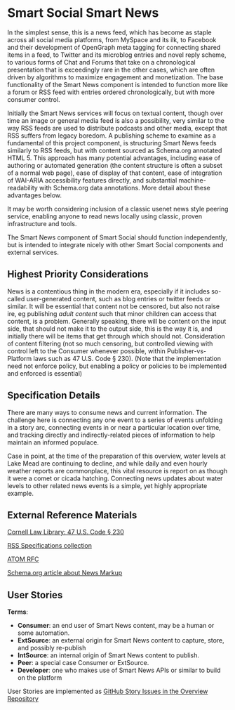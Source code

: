 <!--
 Copyright (C) 2022 Innovate for Vegas Foundation
 
 This file is part of ov-smart-social.
 
 ov-smart-social is free software: you can redistribute it and/or modify
 it under the terms of the GNU General Public License as published by
 the Free Software Foundation, either version 3 of the License, or
 (at your option) any later version.
 
 ov-smart-social is distributed in the hope that it will be useful,
 but WITHOUT ANY WARRANTY; without even the implied warranty of
 MERCHANTABILITY or FITNESS FOR A PARTICULAR PURPOSE.  See the
 GNU General Public License for more details.
 
 You should have received a copy of the GNU General Public License
 along with ov-smart-social.  If not, see <http://www.gnu.org/licenses/>.
-->

# Smart Social Smart News

In the simplest sense, this is a news feed, which has become as staple across all social media platforms, from MySpace and its ilk, to Facebook and their development of OpenGraph meta tagging for connecting shared items in a feed, to Twitter and its microblog entries and novel reply scheme, to various forms of Chat and Forums that take on a chronological presentation that is exceedingly rare in the other cases, which are often driven by algorithms to maximize engagement and monetization. The base functionality of the Smart News component is intended to function more like a forum or RSS feed with entries ordered chronologically, but with more consumer control.

Initially the Smart News services will focus on textual content, though over time an image or general media feed is also a possibility, very similar to the way RSS feeds are used to distribute podcasts and other media, except that RSS suffers from legacy boredom. A publishing scheme to examine as a fundamental of this project component, is structuring Smart News feeds similarly to RSS feeds, but with content sourced as Schema.org annotated HTML 5. This approach has many potential advantages, including ease of authoring or automated generation (the content structure is often a subset of a normal web page), ease of display of that content, ease of integration of WAI-ARIA accessibility features directly, and substantial machine-readability with Schema.org data annotations. More detail about these advantages below.

It may be worth considering inclusion of a classic usenet news style peering service, enabling anyone to read news locally using classic, proven infrastructure and tools.

The Smart News component of Smart Social should function independently, but is intended to integrate nicely with other Smart Social components and external services.

## Highest Priority Considerations

News is a contentious thing in the modern era, especially if it includes so-called user-generated content, such as blog entries or twitter feeds or similar. It will be essential that content not be censored, but also not raise ire, eg publishing *adult content* such that minor children can access that content, is a problem. Generally speaking, there will be content on the input side, that should not make it to the output side, this is the way it is, and initially there will be items that get through which should not. Consideration of content filtering (not so much censoring, but controlled viewing with control left to the Consumer whenever possible, within Publisher-vs-Platform laws such as 47 U.S. Code § 230). (Note that the implementation need not enforce policy, but enabling a policy or policies to be implemented and enforced is essential)

## Specification Details

There are many ways to consume news and current information. The challenge here is connecting any one event to a series of events unfolding in a story arc, connecting events in or near a particular location over time, and tracking directly and indirectly-related pieces of information to help maintain an informed populace.

Case in point, at the time of the preparation of this overview, water levels at Lake Mead are continuing to decline, and while daily and even hourly weather reports are commonplace, this vital resource is report on as though it were a comet or cicada hatching. Connecting news updates about water levels to other related news events is a simple, yet highly appropriate example.

## External Reference Materials

[Cornell Law Library: 47 U.S. Code § 230](https://www.law.cornell.edu/uscode/text/47/230)

[RSS Specifications collection](http://www.rss-specifications.com/)

[ATOM RFC](https://datatracker.ietf.org/doc/html/rfc4287)

[Schema.org article about News Markup](https://schema.org/docs/news.html)

## User Stories

**Terms**:

- **Consumer**: an end user of Smart News content, may be a human or some automation.
- **ExtSource**: an external origin for Smart News content to capture, store, and possibly re-publish
- **IntSource**: an internal origin of Smart News content to publish.
- **Peer**: a special case Consumer or ExtSource.
- **Developer**: one who makes use of Smart News APIs or similar to build on the platform

User Stories are implemented as [GitHub Story Issues in the Overview Repository](https://github.com/InnovateForVegas/ov-smart-social/issues)
